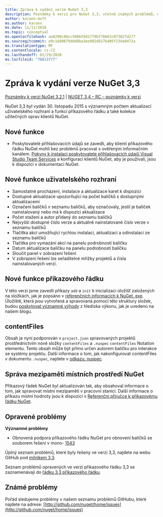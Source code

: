 ```yaml
---
title: Zpráva k vydání verze NuGet 3,3
description: Poznámky k verzi pro NuGet 3,3, včetně známých problémů, oprav chyb, přidaných funkcí a chcete odeslat obecnou.
author: karann-msft
ms.author: karann
ms.date: 11/11/2016
ms.topic: conceptual
ms.openlocfilehash: aa8290c80cc500b59d1779bf76662c07382fd277
ms.sourcegitcommit: e9c1dd0679ddd8ba3ee992d817b405f13da0472a
ms.translationtype: MT
ms.contentlocale: cs-CZ
ms.lasthandoff: 01/29/2020
ms.locfileid: "76813777"
---
```

# <a name="nuget-33-release-notes"></a>Zpráva k vydání verze NuGet 3,3

[Poznámky k verzi NuGet 3.2.1](../release-notes/nuget-3.2.1.md) | [NUGET 3,4 – RC – poznámky k verzi](../release-notes/nuget-3.4-RC.md)

NuGet 3,3 byl vydán 30. listopadu 2015 s významným počtem aktualizací uživatelského rozhraní a funkcí příkazového řádku a také kolekce užitečných oprav klientů NuGet.

## <a name="new-features"></a>Nové funkce

* Poskytovatelé přihlašovacích údajů se zavedli, aby klienti příkazového řádku NuGet mohli bez problémů pracovat s ověřeným informačním kanálem. [Pokyny k instalaci poskytovatele přihlašovacích údajů Visual Studio Team Services](../reference/extensibility/nuget-exe-credential-providers.md) a konfiguraci klientů NuGet, aby je používali, jsou k dispozici v dokumentaci NuGet.

## <a name="new-user-interface-features"></a>Nové funkce uživatelského rozhraní

* Samostatné procházení, instalace a aktualizace karet k dispozici
* Dostupné aktualizace upozorňující na počet balíčků s dostupnými aktualizacemi
* Označení balíčků v seznamu balíčků, aby označovaly, jestli je balíček nainstalovaný nebo má k dispozici aktualizace
* Počet stažení a autor přidaný do seznamu balíčků
* Nejvyšší dostupné číslo verze a aktuálně nainstalované číslo verze v seznamu balíčků
* Tlačítka akcí umožňující rychlou instalaci, aktualizaci a odinstalaci ze seznamu balíčků
* Tlačítka pro vymazání akcí na panelu podrobností balíčku
* Datum aktualizace balíčku na panelu podrobností balíčku
* Sloučit panel v zobrazení řešení
* V zobrazení řešení lze seřaditelné mřížky projektů a čísla nainstalovaných verzí.

## <a name="new-command-line-features"></a>Nové funkce příkazového řádku

V této verzi jsme zavedli příkazy `add` a `init` k inicializaci úložišť založených na složkách, jak je popsáno v [referenčních informacích k NuGet. exe](../reference/nuget-exe-cli-reference.md). Úložiště, která jsou vytvořená a spravovaná pomocí této struktury složek, budou [poskytovat významné výhody](http://blog.nuget.org/20150922/Accelerate-Package-Source.html) z hlediska výkonu, jak je uvedeno na našem blogu.

## <a name="contentfiles"></a>contentFiles

Obsah je nyní podporován v `project.json` spravovaných projektů prostřednictvím nové složky `contentFiles` a `.nuspec` `contentFiles` Notation elementu.  Tento obsah může být přímo určen autorem balíčku pro interakce se systémy projektu.  Další informace o tom, jak nakonfigurovat contentFiles v dokumentu `.nuspec`, najdete v [odkazu. nuspec](../reference/nuspec.md).

## <a name="nuget-locals-cache-management"></a>Správa mezipaměti místních prostředí NuGet

Příkazový řádek NuGet byl aktualizován tak, aby obsahoval informace o tom, jak spravovat místní mezipaměti v pracovní stanici.  Další informace o příkazu místní hodnoty jsou k dispozici v [Referenční příručce k příkazovému řádku NuGet](../reference/cli-reference/cli-ref-locals.md).

## <a name="fixed-issues"></a>Opravené problémy

**Významné problémy**

* Obnovená podpora příkazového řádku NuGet pro obnovení balíčků se souborem řešení v mono- [1543](https://github.com/NuGet/Home/issues/1543)

Úplný seznam problémů, které byly řešeny ve verzi 3,3, najdete na webu GitHub pod [milníkem 3,3](https://github.com/NuGet/Home/issues?q=is%3Aissue+milestone%3A3.3.0+is%3Aclosed).

Seznam problémů opravených ve verzi příkazového řádku 3,3 se zaznamenávají do [řádku 3,3 příkazového řádku](https://github.com/NuGet/Home/issues?q=is%3Aissue+is%3Aclosed+milestone%3A3.3.0-commandline).

## <a name="known-issues"></a>Známé problémy

Pořád sledujeme problémy v našem seznamu problémů GitHubu, které najdete na adrese: [http://github.com/nuget/home/issues](http://github.com/nuget/home/issues)